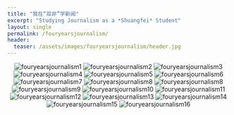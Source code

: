 ```yaml
---
title: "我在“双非”学新闻"
excerpt: "Studying Journalism as a *Shuangfei* Student"
layout: single
permalink: /fouryearsjournalism/
header:
  teaser: /assets/images/fouryearsjournalism/header.jpg
---
```

<div style="text-align: center;">
  <img src="/assets/images/fouryearsjournalism/1.jpg" alt="fouryearsjournalism1">
  <img src="/assets/images/fouryearsjournalism/2.jpg" alt="fouryearsjournalism2">
  <img src="/assets/images/fouryearsjournalism/3.jpg" alt="fouryearsjournalism3">
  <img src="/assets/images/fouryearsjournalism/4.jpg" alt="fouryearsjournalism4">
  <img src="/assets/images/fouryearsjournalism/5.jpg" alt="fouryearsjournalism5">
  <img src="/assets/images/fouryearsjournalism/6.jpg" alt="fouryearsjournalism6">
  <img src="/assets/images/fouryearsjournalism/7.jpg" alt="fouryearsjournalism7">
  <img src="/assets/images/fouryearsjournalism/8.jpg" alt="fouryearsjournalism8">
  <img src="/assets/images/fouryearsjournalism/8.jpg" alt="fouryearsjournalism8">
  <img src="/assets/images/fouryearsjournalism/9.jpg" alt="fouryearsjournalism9">
  <img src="/assets/images/fouryearsjournalism/10.jpg" alt="fouryearsjournalism10">
  <img src="/assets/images/fouryearsjournalism/11.jpg" alt="fouryearsjournalism11">
  <img src="/assets/images/fouryearsjournalism/12.jpg" alt="fouryearsjournalism12">
  <img src="/assets/images/fouryearsjournalism/13.jpg" alt="fouryearsjournalism13">
  <img src="/assets/images/fouryearsjournalism/14.jpg" alt="fouryearsjournalism14">
  <img src="/assets/images/fouryearsjournalism/15.jpg" alt="fouryearsjournalism15">
  <img src="/assets/images/fouryearsjournalism/16.jpg" alt="fouryearsjournalism16">
</div>


